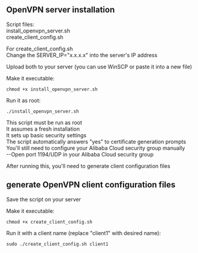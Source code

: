## OpenVPN server installation

Script files:  
install_openvpn_server.sh  
create_client_config.sh  

For create_client_config.sh  
Change the SERVER_IP="x.x.x.x" into the server's IP address

Upload both to your server (you can use WinSCP or paste it into a new file)

Make it executable:
```
chmod +x install_openvpn_server.sh
```

Run it as root:
```
./install_openvpn_server.sh
```


This script must be run as root  
It assumes a fresh installation  
It sets up basic security settings  
The script automatically answers "yes" to certificate generation prompts  
You'll still need to configure your Alibaba Cloud security group manually  
--Open port 1194/UDP in your Alibaba Cloud security group  

After running this, you'll need to generate client configuration files  


## generate OpenVPN client configuration files
Save the script on your server

Make it executable:
```
chmod +x create_client_config.sh
```

Run it with a client name (replace "client1" with desired name):
```
sudo ./create_client_config.sh client1
```
